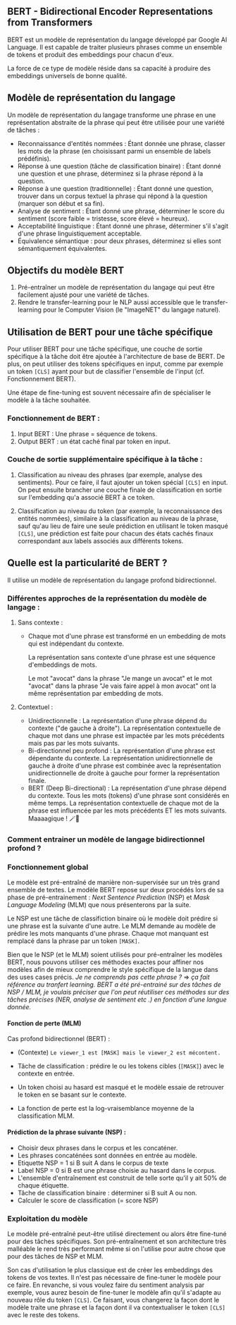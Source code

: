## BERT - Bidirectional Encoder Representations from Transformers

BERT est un modèle de représentation du langage développé par Google AI Language.
Il est capable de traiter plusieurs phrases comme un ensemble de tokens et
produit des embeddings pour chacun d'eux.

La force de ce type de modèle réside dans sa capacité à produire des embeddings universels de bonne qualité.

## Modèle de représentation du langage

Un modèle de représentation du langage transforme une phrase en une représentation abstraite de la phrase qui peut être utilisée pour une variété de tâches :

* Reconnaissance d'entités nommées : Étant donnée une phrase, classer les mots de la phrase (en choisissant parmi un ensemble de labels prédéfinis).
* Réponse à une question (tâche de classification binaire) : Étant donné une question et une phrase, déterminez si la phrase répond à la question.
* Réponse à une question (traditionnelle) : Étant donné une question, trouver dans un corpus textuel la phrase qui répond à la question (marquer son début et sa fin).
* Analyse de sentiment : Étant donné une phrase, déterminer le score du sentiment (score faible = tristesse, score élevé = heureux).
* Acceptabilité linguistique : Étant donné une phrase, déterminer s'il s'agit d'une phrase linguistiquement acceptable.
* Équivalence sémantique : pour deux phrases, déterminez si elles sont sémantiquement équivalentes.

## Objectifs du modèle BERT

1. Pré-entraîner un modèle de représentation du langage qui peut être facilement ajusté pour une variété de tâches.  
2. Rendre le transfer-learning pour le NLP aussi accessible que le transfer-learning pour le Computer Vision (le "ImageNET" du langage naturel).

## Utilisation de BERT pour une tâche spécifique


Pour utiliser BERT pour une tâche spécifique, une couche de sortie spécifique à la tâche doit être ajoutée à l'architecture de base de BERT.
De plus, on peut utiliser des tokens spécifiques en input, comme par exemple un token `[CLS]` ayant pour but de classifier l'ensemble de
l'input (cf. Fonctionnement BERT).

Une étape de fine-tuning est souvent nécessaire afin de spécialiser le modèle à la tâche souhaitée.

### Fonctionnement de BERT :

1. Input BERT : Une phrase = séquence de tokens.
2. Output BERT : un état caché final par token en input.

### Couche de sortie supplémentaire spécifique à la tâche :

1. Classification au niveau des phrases (par exemple, analyse des sentiments).
Pour ce faire, il faut ajouter un token spécial `[CLS]` en input. On peut ensuite brancher une couche finale de classification en sortie
sur l'embedding qu'a associé BERT à ce token.

2. Classification au niveau du token (par exemple, la reconnaissance des entités nommées), similaire à la classification au niveau de la phrase, sauf qu'au lieu de faire une seule prédiction en utilisant le token masqué `[CLS]`,
une prédiction est faite pour chacun des états cachés finaux correspondant aux labels associés aux différents tokens.

## Quelle est la particularité de BERT ?

Il utilise un modèle de représentation du langage profond bidirectionnel.

### Différentes approches de la représentation du modèle de langage :

1. Sans contexte :  
    * Chaque mot d'une phrase est transformé en un embedding de mots qui est indépendant du contexte.

       La représentation sans contexte d'une phrase est une séquence d'embeddings de mots.

       Le mot "avocat" dans la phrase "Je mange un avocat" et le mot "avocat" dans la phrase "Je vais faire appel à mon avocat" ont la même représentation par embedding de mots.

2. Contextuel :  

    * Unidirectionnelle : La représentation d'une phrase dépend du contexte ("de gauche à droite").
       La représentation contextuelle de chaque mot dans une phrase est impactée par les mots précédents mais pas par les mots suivants.
    * Bi-directionnel peu profond : La représentation d'une phrase est dépendante du contexte.
       La représentation unidirectionnelle de gauche à droite d'une phrase est combinée avec la représentation unidirectionnelle de droite à gauche pour former la représentation finale.
    * BERT (Deep Bi-directional) : La représentation d'une phrase dépend du contexte.
       Tous les mots (tokens) d'une phrase sont considérés en même temps.
       La représentation contextuelle de chaque mot de la phrase est influencée par les mots précédents ET les mots suivants. Maaaagique ! 🪄🧙


### Comment entrainer un modèle de langage bidirectionnel profond ?

### Fonctionnement global

Le modèle est pré-entraîné de manière non-supervisée sur un très grand ensemble de textes.
Le modèle BERT repose sur deux procédés lors de sa phase de pré-entrainement : *Next Sentence Prediction* (NSP) et *Mask Language Modeling* (MLM) que nous présenterons par la suite.

Le NSP est une tâche de classifiction binaire où le modèle doit prédire si une phrase est la suivante d'une autre.
Le MLM demande au modèle de prédire les mots manquants d'une phrase. Chaque mot manquant est remplacé dans la phrase par un token `[MASK]`.

Bien que le NSP (et le MLM) soient utilisés pour pré-entraîner les modèles BERT,
nous pouvons utiliser ces méthodes exactes pour affiner nos modèles afin de mieux comprendre le style spécifique de la langue dans des uses cases précis.
*Je ne comprends pas cette phrase ?* => *ça fait référence au tranfert learning. BERT a été pré-entrainé sur des tâches de NSP / MLM, je voulais préciser que l'on peut réutiliser ces méthodes sur des tâches précises (NER, analyse de sentiment etc .) en fonction d'une langue donnée.*

#### Fonction de perte (MLM)

Cas profond bidirectionnel (BERT) :

* (Contexte) `Le viewer_1 est [MASK] mais le viewer_2 est mécontent.`

* Tâche de classification : prédire le ou les tokens cibles (`[MASK]`) avec le contexte en entrée.

* Un token choisi au hasard est masqué et le modèle essaie de retrouver le token en se basant sur le contexte.

* La fonction de perte est la log-vraisemblance moyenne de la classification MLM.

#### Prédiction de la phrase suivante (NSP) :

* Choisir deux phrases dans le corpus et les concaténer.
* Les phrases concaténées sont données en entrée au modèle.
* Etiquette NSP = 1 si B suit A dans le corpus de texte
* Label NSP = 0 si B est une phrase choisie au hasard dans le corpus. 
* L'ensemble d'entraînement est construit de telle sorte qu'il y ait 50% de chaque étiquette.
* Tâche de classification binaire : déterminer si B suit A ou non.
* Calculer le score de classification (= score NSP) 

### Exploitation du modèle

Le modèle pré-entraîné peut-être utilisé directement ou alors être fine-tuné pour des tâches spécifiques.
Son pré-entraînement et son architecture très malléable le rend très performant même si on l'utilise pour autre chose que
pour des tâches de NSP et MLM.

Son cas d'utilisation le plus classique est de créer les embeddings des tokens de vos textes. Il n'est pas nécessaire de fine-tuner le modèle pour ce faire.
En revanche, si vous voulez faire du sentiment analysis par exemple, vous aurez besoin de fine-tuner le modèle afin qu'il s'adapte au nouveau rôle
du token `[CLS]`. Ce faisant, vous changerez la façon dont le modèle traite une phrase et la façon dont il va contextualiser le token `[CLS]` avec le reste des tokens.